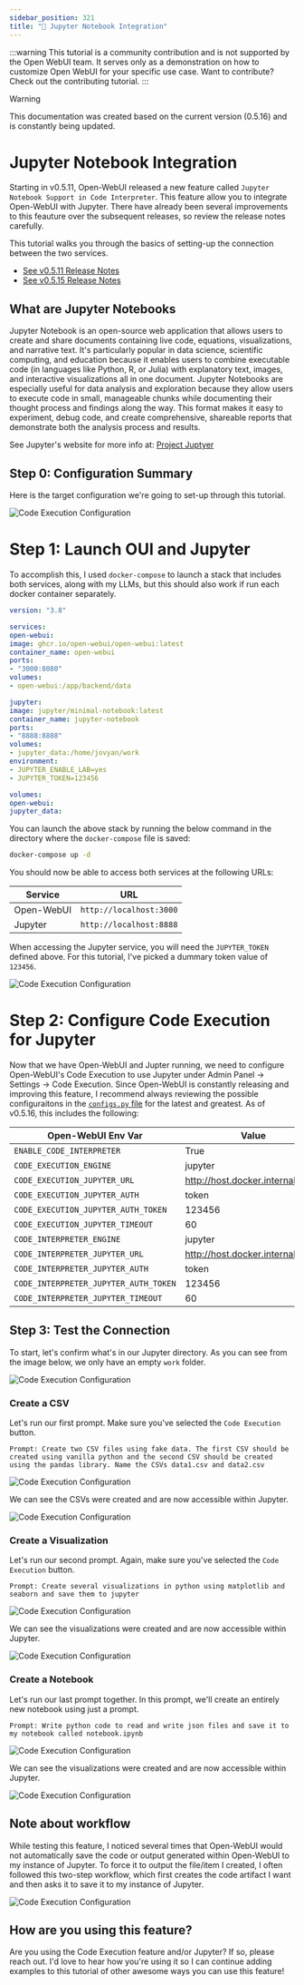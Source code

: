 ```yaml
---
sidebar_position: 321
title: "🐍 Jupyter Notebook Integration"
---
```


:::warning
This tutorial is a community contribution and is not supported by the Open WebUI team. It serves only as a demonstration on how to customize Open WebUI for your specific use case. Want to contribute? Check out the contributing tutorial.
:::

> [!WARNING]
> This documentation was created based on the current version (0.5.16) and is constantly being updated.


# Jupyter Notebook Integration

Starting in v0.5.11, Open-WebUI released a new feature called `Jupyter Notebook Support in Code Interpreter`. This feature allow you to integrate Open-WebUI with Jupyter. There have already been several improvements to this feauture over the subsequent releases, so review the release notes carefully.

This tutorial walks you through the basics of setting-up the connection between the two services.

- [See v0.5.11 Release Notes](https://github.com/open-webui/open-webui/releases/tag/v0.5.11)
- [See v0.5.15 Release Notes](https://github.com/open-webui/open-webui/releases/tag/v0.5.14)

## What are Jupyter Notebooks

Jupyter Notebook is an open-source web application that allows users to create and share documents containing live code, equations, visualizations, and narrative text. It's particularly popular in data science, scientific computing, and education because it enables users to combine executable code (in languages like Python, R, or Julia) with explanatory text, images, and interactive visualizations all in one document. Jupyter Notebooks are especially useful for data analysis and exploration because they allow users to execute code in small, manageable chunks while documenting their thought process and findings along the way. This format makes it easy to experiment, debug code, and create comprehensive, shareable reports that demonstrate both the analysis process and results.

See Jupyter's website for more info at: [Project Juptyer](https://jupyter.org/)

## Step 0: Configuration Summary

Here is the target configuration we're going to set-up through this tutorial.

![Code Execution Configuration](/images/tutorials/jupyter/jupyter-code-execution.png)

# Step 1: Launch OUI and Jupyter

To accomplish this, I used `docker-compose` to launch a stack that includes both services, along with my LLMs, but this should also work if run each docker container separately.

```yaml title="docker-compose.yml"
version: "3.8"

services:
open-webui:
image: ghcr.io/open-webui/open-webui:latest
container_name: open-webui
ports:
- "3000:8080"
volumes:
- open-webui:/app/backend/data

jupyter:
image: jupyter/minimal-notebook:latest
container_name: jupyter-notebook
ports:
- "8888:8888"
volumes:
- jupyter_data:/home/jovyan/work
environment:
- JUPYTER_ENABLE_LAB=yes
- JUPYTER_TOKEN=123456

volumes:
open-webui:
jupyter_data:
```

You can launch the above stack by running the below command in the directory where the `docker-compose` file is saved:

```bash title="Run docker-compose"
docker-compose up -d
```

You should now be able to access both services at the following URLs:

| Service | URL |
| ---------- | ----------------------- |
| Open-WebUI | `http://localhost:3000` |
| Jupyter | `http://localhost:8888` |

When accessing the Jupyter service, you will need the `JUPYTER_TOKEN` defined above. For this tutorial, I've picked a dummary token value of `123456`.

![Code Execution Configuration](/images/tutorials/jupyter/jupyter-token.png)

# Step 2: Configure Code Execution for Jupyter

Now that we have Open-WebUI and Jupter running, we need to configure Open-WebUI's Code Execution to use Jupyter under Admin Panel -> Settings -> Code Execution. Since Open-WebUI is constantly releasing and improving this feature, I recommend always reviewing the possible configuraitons in the [`configs.py` file](https://github.com/open-webui/open-webui/blob/6fedd72e3973e1d13c9daf540350cd822826bf27/backend/open_webui/routers/configs.py#L72) for the latest and greatest. As of v0.5.16, this includes the following:

| Open-WebUI Env Var | Value |
| ------------------------------------- | -------------------------------- |
| `ENABLE_CODE_INTERPRETER` | True |
| `CODE_EXECUTION_ENGINE` | jupyter |
| `CODE_EXECUTION_JUPYTER_URL` | http://host.docker.internal:8888 |
| `CODE_EXECUTION_JUPYTER_AUTH` | token |
| `CODE_EXECUTION_JUPYTER_AUTH_TOKEN` | 123456 |
| `CODE_EXECUTION_JUPYTER_TIMEOUT` | 60 |
| `CODE_INTERPRETER_ENGINE` | jupyter |
| `CODE_INTERPRETER_JUPYTER_URL` | http://host.docker.internal:8888 |
| `CODE_INTERPRETER_JUPYTER_AUTH` | token |
| `CODE_INTERPRETER_JUPYTER_AUTH_TOKEN` | 123456 |
| `CODE_INTERPRETER_JUPYTER_TIMEOUT` | 60 |

## Step 3: Test the Connection

To start, let's confirm what's in our Jupyter directory. As you can see from the image below, we only have an empty `work` folder.

![Code Execution Configuration](/images/tutorials/jupyter/jupyter-empty.png)

### Create a CSV

Let's run our first prompt. Make sure you've selected the `Code Execution` button.

```
Prompt: Create two CSV files using fake data. The first CSV should be created using vanilla python and the second CSV should be created using the pandas library. Name the CSVs data1.csv and data2.csv
```

![Code Execution Configuration](/images/tutorials/jupyter/jupyter-create-csv.png)

We can see the CSVs were created and are now accessible within Jupyter.

![Code Execution Configuration](/images/tutorials/jupyter/jupyter-view-csv.png)

### Create a Visualization

Let's run our second prompt. Again, make sure you've selected the `Code Execution` button.

```
Prompt: Create several visualizations in python using matplotlib and seaborn and save them to jupyter
```

![Code Execution Configuration](/images/tutorials/jupyter/jupyter-create-viz.png)

We can see the visualizations were created and are now accessible within Jupyter.

![Code Execution Configuration](/images/tutorials/jupyter/jupyter-view-viz.png)

### Create a Notebook

Let's run our last prompt together. In this prompt, we'll create an entirely new notebook using just a prompt.

```
Prompt: Write python code to read and write json files and save it to my notebook called notebook.ipynb
```

![Code Execution Configuration](/images/tutorials/jupyter/jupyter-create-notebook.png)

We can see the visualizations were created and are now accessible within Jupyter.

![Code Execution Configuration](/images/tutorials/jupyter/jupyter-view-notebook.png)

## Note about workflow

While testing this feature, I noticed several times that Open-WebUI would not automatically save the code or output generated within Open-WebUI to my instance of Jupyter. To force it to output the file/item I created, I often followed this two-step workflow, which first creates the code artifact I want and then asks it to save it to my instance of Jupyter.

![Code Execution Configuration](/images/tutorials/jupyter/jupyter-workflow.png)

## How are you using this feature?

Are you using the Code Execution feature and/or Jupyter? If so, please reach out. I'd love to hear how you're using it so I can continue adding examples to this tutorial of other awesome ways you can use this feature!
